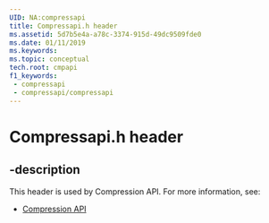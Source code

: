 ```yaml
---
UID: NA:compressapi
title: Compressapi.h header
ms.assetid: 5d7b5e4a-a78c-3374-915d-49dc9509fde0
ms.date: 01/11/2019
ms.keywords: 
ms.topic: conceptual
tech.root: cmpapi
f1_keywords:
 - compressapi
 - compressapi/compressapi
---
```


# Compressapi.h header


## -description

This header is used by Compression API. For more information, see:

- [Compression API](../_cmpapi/index.md)

